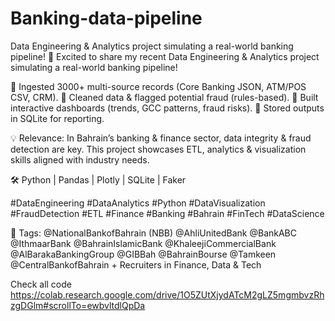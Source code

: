 # Banking-data-pipeline
Data Engineering &amp; Analytics project simulating a real-world banking pipeline!
🚀 Excited to share my recent Data Engineering & Analytics project simulating a real-world banking pipeline!

🔹 Ingested 3000+ multi-source records (Core Banking JSON, ATM/POS CSV, CRM).
🔹 Cleaned data & flagged potential fraud (rules-based).
🔹 Built interactive dashboards (trends, GCC patterns, fraud risks).
🔹 Stored outputs in SQLite for reporting.

💡 Relevance: In Bahrain’s banking & finance sector, data integrity & fraud detection are key. This project showcases ETL, analytics & visualization skills aligned with industry needs.

🛠 Python | Pandas | Plotly | SQLite | Faker

#DataEngineering #DataAnalytics #Python #DataVisualization #FraudDetection #ETL #Finance #Banking #Bahrain #FinTech #DataScience

👥 Tags:
@NationalBankofBahrain (NBB) @AhliUnitedBank @BankABC @IthmaarBank @BahrainIslamicBank @KhaleejiCommercialBank @AlBarakaBankingGroup @GIBBah @BahrainBourse @Tamkeen @CentralBankofBahrain + Recruiters in Finance, Data & Tech

Check all code
https://colab.research.google.com/drive/1O5ZUtXjydATcM2gLZ5mgmbvzRhzgDGlm#scrollTo=ewbvltdlQpDa
